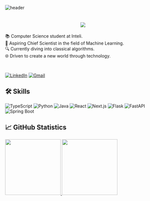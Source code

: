 ![header](https://capsule-render.vercel.app/api?type=waving&height=100&color=ff0000)<br/>

<h1 align="center">
    <img src="https://readme-typing-svg.herokuapp.com/?font=Righteous&size=35&center=true&vCenter=true&width=500&height=70&duration=5000&lines=Hello!+👋;+I'm+João+Carbone!;&color=d10000" />
</h1>


📚 Computer Science student at Inteli. <br>
💼 Aspiring Chief Scientist in the field of Machine Learning. <br>
🔍 Currently diving into classical algorithms. <br>
🌐 Driven to create a new world through technology.

<div>  
  <br>

  [![LinkedIn](https://img.shields.io/badge/-LinkedIn-%230077B5?style=for-the-badge&logo=linkedin&logoColor=white)](https://www.linkedin.com/in/joao-carbone/)
  [![Gmail](https://img.shields.io/badge/Gmail-333333?style=for-the-badge&logo=gmail&logoColor=white)](mailto:joao.carbone027@gmail.com)

</div>

##
## 🛠️ Skills
![TypeScript](https://img.shields.io/badge/TypeScript-3178C6?style=for-the-badge&logo=typescript&logoColor=white)
![Python](https://img.shields.io/badge/Python-3776AB?style=for-the-badge&logo=python&logoColor=white)
![Java](https://img.shields.io/badge/Java-007396?style=for-the-badge&logo=java&logoColor=white)
![React](https://img.shields.io/badge/React-61DAFB?style=for-the-badge&logo=react&logoColor=black)
![Next.js](https://img.shields.io/badge/Next.js-000000?style=for-the-badge&logo=nextdotjs&logoColor=white)
![Flask](https://img.shields.io/badge/Flask-000000?style=for-the-badge&logo=flask&logoColor=white)
![FastAPI](https://img.shields.io/badge/FastAPI-009688?style=for-the-badge&logo=fastapi&logoColor=white)
![Spring Boot](https://img.shields.io/badge/Spring_Boot-6DB33F?style=for-the-badge&logo=spring-boot&logoColor=white)

### 

## 📈 GitHub Statistics

 <div>
  <a href="https://github.com/carbone027">
  <img height="180em" src="https://github-readme-stats.vercel.app/api?username=carbone027&theme=dark&show_icons=true"/>
  <img height="180em" src="https://github-readme-stats.vercel.app/api/top-langs/?username=carbone027&layout=compact&langs_count=7&theme=dark"/>
</div>
